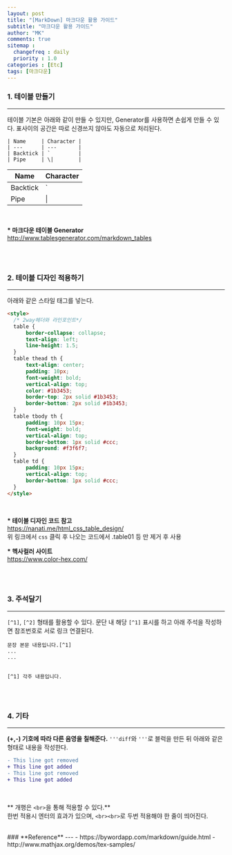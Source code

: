 ```yaml
---
layout: post
title: "[MarkDown] 마크다운 활용 가이드"
subtitle: "마크다운 활용 가이드"
author: "MK"
comments: true
sitemap :
  changefreq : daily
  priority : 1.0
categories : [Etc]
tags: [마크다운]
---
```


### 1. 테이블 만들기
---
테이블 기본은 아래와 같이 만들 수 있지만, Generator를 사용하면 손쉽게 만들 수 있다.
표사이의 공간은 따로 신경쓰지 않아도 자동으로 처리된다.
<br>
```
| Name     | Character |
| ---      | ---       |
| Backtick | `         |
| Pipe     | \|        |

```


| Name     | Character |
| ---      | ---       |
| Backtick | `         |
| Pipe     | \|        |

<br>

__* 마크다운 테이블 Generator__ <br>
http://www.tablesgenerator.com/markdown_tables

<br><br>

### 2. 테이블 디자인 적용하기
---
아래와 같은 스타일 태그를 넣는다.

```html
<style>
  /* 2way헤더와 라인포인트*/
  table {
      border-collapse: collapse;
      text-align: left;
      line-height: 1.5;
  }
  table thead th {
      text-align: center;
      padding: 10px;
      font-weight: bold;
      vertical-align: top;
      color: #1b3453;
      border-top: 2px solid #1b3453;
      border-bottom: 2px solid #1b3453;
  }
  table tbody th {
      padding: 10px 15px;
      font-weight: bold;
      vertical-align: top;
      border-bottom: 1px solid #ccc;
      background: #f3f6f7;
  }
  table td {
      padding: 10px 15px;
      vertical-align: top;
      border-bottom: 1px solid #ccc;
  }
</style>
```
<br>

__* 테이블 디자인 코드 참고__ <br>
https://nanati.me/html_css_table_design/
<br>
위 링크에서 `css` 클릭 후 나오는 코드에서 .table01 등 만 제거 후 사용
<br>

__* 헥사컬러 사이트__ <br>
https://www.color-hex.com/

<br><br>
### 3. 주석달기
---
`[^1]`, `[^2]` 형태를 활용할 수 있다.
문단 내 해당 `[^1]` 표시를 하고 아래 주석을 작성하면 참조번호로 서로 링크 연결된다.

```
문장 본문 내용입니다.[^1]
...
...


[^1] 각주 내용입니다.
```

<br><br>
### 4. 기타
---

**(+,-) 기호에 따라 다른 음영을 칠해준다.**
`'''diff`와 `'''`로 블럭을 만든 뒤 아래와 같은 형태로 내용을 작성한다.

```diff
- This line got removed
+ This line got added
- This line got removed
+ This line got added
```
<br>

** 개행은 `<br>`을 통해 적용할 수 있다.**
<br>
한번 적용시 엔터의 효과가 있으며, `<br><br>`로 두번 적용해야 한 줄이 띄어진다.

<br>
### **Reference**
---
- https://bywordapp.com/markdown/guide.html
- http://www.mathjax.org/demos/tex-samples/
<br>
